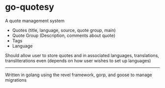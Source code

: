 go-quotesy
==========

A quote management system

- Quotes (title, language, source, quote group, main)
- Quote Group (Description, comments about quote)
- Tags
- Language

Should allow user to store quotes and in associated languages, translations, transliterations even (depends on how user wishes to set up languages)

---------------
Written in golang using the revel framework, gorp, and goose to manage migrations
